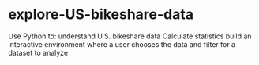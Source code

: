 # explore-US-bikeshare-data

Use Python to:
 understand U.S. bikeshare data 
 Calculate statistics 
 build an interactive environment where a user chooses the data and filter for a dataset to analyze
